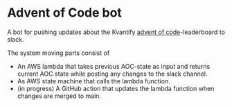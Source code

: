 # Advent of Code bot

A bot for pushing updates about the Kvantify [advent of code]()-leaderboard to slack.

The system moving parts consist of
- An AWS lambda that takes previous AOC-state as input and returns current AOC state while posting any changes to the slack channel.
- As AWS state machine that calls the lambda function.
- (in progress) A GitHub action that updates the lambda function when changes are merged to main.

